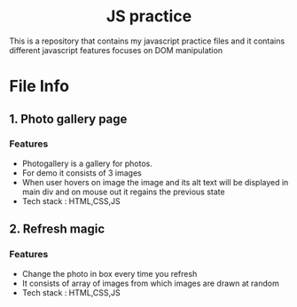 <h1 align="center">JS practice</h1>
This is a repository that contains my javascript practice files and it contains different javascript features focuses on DOM manipulation

# File Info

## 1. Photo gallery page
### Features
- Photogallery is a gallery for photos.
- For demo it consists of 3 images
- When user hovers on image the image and its alt text will be displayed in main div and on mouse out it regains the previous state
- Tech stack : HTML,CSS,JS

## 2. Refresh magic
### Features
- Change the photo in box every time you refresh
- It consists of array of images from which images are drawn at random
- Tech stack : HTML,CSS,JS


